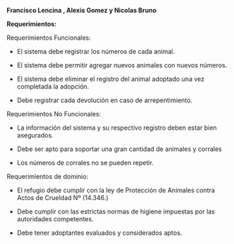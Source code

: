 **Francisco Lencina , Alexis Gomez y Nicolas Bruno**

**Requerimientos:**

Requerimientos Funcionales:

-   El sistema debe registrar los números de cada animal.

-   El sistema debe permitir agregar nuevos animales con nuevos números.

-   El sistema debe eliminar el registro del animal adoptado una vez completada la adopción.

-   Debe registrar cada devolución en caso de arrepentimiento.

Requerimientos No Funcionales:

-   La información del sistema y su respectivo registro deben estar bien asegurados.

-   Debe ser apto para soportar una gran cantidad de animales y corrales

-   Los números de corrales no se pueden repetir.

Requerimientos de dominio:

-   El refugio debe cumplir con la ley de Protección de Animales contra Actos de Crueldad Nº (14.346.)

-   Debe cumplir con las estrictas normas de higiene impuestas por las autoridades competentes.
 
-   Debe tener adoptantes evaluados y considerados aptos.

